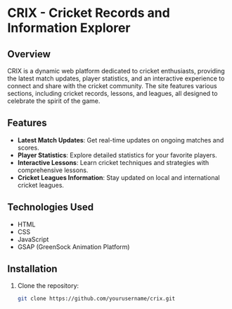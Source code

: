 # CRIX - Cricket Records and Information Explorer

## Overview
CRIX is a dynamic web platform dedicated to cricket enthusiasts, providing the latest match updates, player statistics, and an interactive experience to connect and share with the cricket community. The site features various sections, including cricket records, lessons, and leagues, all designed to celebrate the spirit of the game.

## Features
- **Latest Match Updates**: Get real-time updates on ongoing matches and scores.
- **Player Statistics**: Explore detailed statistics for your favorite players.
- **Interactive Lessons**: Learn cricket techniques and strategies with comprehensive lessons.
- **Cricket Leagues Information**: Stay updated on local and international cricket leagues.

## Technologies Used
- HTML
- CSS
- JavaScript
- GSAP (GreenSock Animation Platform)

## Installation
1. Clone the repository:
   ```bash
   git clone https://github.com/yourusername/crix.git
